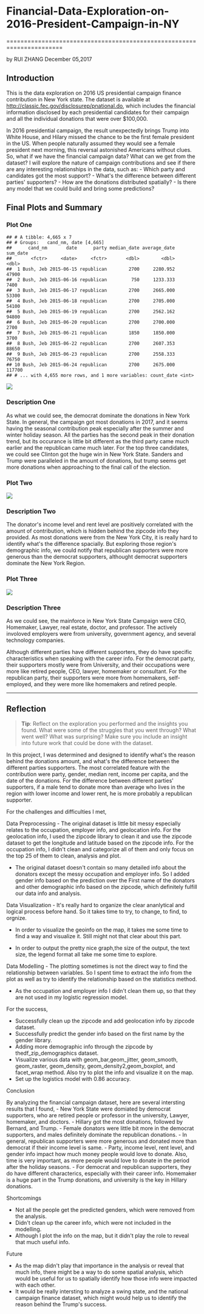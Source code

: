 # Financial-Data-Exploration-on-2016-President-Campaign-in-NY
======================================================================

by RUI ZHANG December 05,2017

Introduction
------------

This is the data exploration on 2016 US presidential campaign finance contribution in New York state. The dataset is available at http://classic.fec.gov/disclosurep/pnational.do, which includes the financial information disclosed by each presidential candidates for their campaign and all the individual donations that were over $100,000.

In 2016 presidential campaign, the result unexpectedly brings Trump into White House, and Hilary missed the chance to be the first female president in the US. When people naturally assumed they would see a female president next morning, this reversal astonished Americans without clues. So, what if we have the financial campaign data? What can we get from the dataset? I will explore the nature of campaign contributions and see if there are any interesting relationships in the data, such as: - Which party and candidates got the most support? - What's the difference between different parties' supporters? - How are the donations distributed spatially? - Is there any model that we could build and bring some predictions?

Final Plots and Summary
-----------------------

### Plot One

    ## # A tibble: 4,665 x 7
    ## # Groups:   cand_nm, date [4,665]
    ##      cand_nm       date      party median_date average_date sum_date
    ##       <fctr>     <date>     <fctr>       <dbl>        <dbl>    <dbl>
    ##  1 Bush, Jeb 2015-06-15 republican        2700     2280.952    47900
    ##  2 Bush, Jeb 2015-06-16 republican         750     1233.333     7400
    ##  3 Bush, Jeb 2015-06-17 republican        2700     2665.000    53300
    ##  4 Bush, Jeb 2015-06-18 republican        2700     2705.000    54100
    ##  5 Bush, Jeb 2015-06-19 republican        2700     2562.162    94800
    ##  6 Bush, Jeb 2015-06-20 republican        2700     2700.000     2700
    ##  7 Bush, Jeb 2015-06-21 republican        1850     1850.000     3700
    ##  8 Bush, Jeb 2015-06-22 republican        2700     2607.353    88650
    ##  9 Bush, Jeb 2015-06-23 republican        2700     2558.333    76750
    ## 10 Bush, Jeb 2015-06-24 republican        2700     2675.000   117700
    ## # ... with 4,655 more rows, and 1 more variables: count_date <int>

![](Plot_One-1.png)

### Description One

As what we could see, the democrat dominate the donations in New York State. In general, the campaign got most donations in 2017, and it seems having the seasonal contribution peak especially after the summer and winter holiday season. All the parties has the second peak in their donation trend, but its occurance is little bit different as the third party came much earlier and the republican came much later. For the top three candidates, we could see Clinton got the huge win in New York State. Sanders and Trump were paralleled in the amount of donations, but trump seems get more donations when approaching to the final call of the election.

### Plot Two

![](Plot_Two-1.png)

### Description Two

The donator's income level and rent level are positively correlated with the amount of contribution, which is hidden behind the zipcode info they provided. As most donations were from the New York City, it is really hard to identify what's the difference spacially. But exploring those region's demographic info, we could notify that republican supporters were more generous than the democrat supporters, althought democrat supporters dominate the New York Region.

### Plot Three

![](Plot_Three-1.png)

### Description Three

As we could see, the mainforce in New York State Campaign were CEO, Homemaker, Lawyer, real estate, doctor, and professor. The actively involoved employers were from university, government agency, and several technology companies.

Although different parties have different supporters, they do have specific characteristics when speaking with the career info. For the democrat party, their supporters mostly were from University, and their occupations were more like retired people, CEO, lawyer, homemaker or consultant. For the republican party, their supporters were more from homemakers, self-employed, and they were more like homemakers and retired people.

------------------------------------------------------------------------

Reflection
----------

> **Tip**: Reflect on the exploration you performed and the insights you found. What were some of the struggles that you went through? What went well? What was surprising? Make sure you include an insight into future work that could be done with the dataset.

In this project, I was determined and designed to identify what's the reason behind the donations amount, and what's the difference between the different parties supporters. The most correlated feature with the contribution were party, gender, median rent, income per capita, and the date of the donations. For the difference between different parties' supporters, if a male tend to donate more than average who lives in the region with lower income and lower rent, he is more probably a republican supporter.

For the challenges and difficulties I met,

Data Preprocessing - The original dataset is little bit messy especially relates to the occupation, employer info, and geolocation info. For the geolocation info, I used the zipcode library to clean it and use the zipcode dataset to get the longitude and latitude based on the zipcode info. For the occupation info, I didn't clean and categorize all of them and only focus on the top 25 of them to clean, analysis and plot.

-   The original dataset doesn't contain so many detailed info about the donators except the messy occupation and employer info. So I added gender info based on the prediction over the First name of the donators and other demographic info based on the zipcode, which definitely fulfill our data info and analysis.

Data Visualization - It's really hard to organize the clear ananlytical and logical process before hand. So it takes time to try, to change, to find, to orgnize.

-   In order to visualize the geoinfo on the map, it takes me some time to find a way and visualize it. Still might not that clear about this part.

-   In order to output the pretty nice graph,the size of the output, the text size, the legend format all take me some time to explore.

Data Modelling - The plotting sometimes is not the direct way to find the relationship between variables. So I spent time to extract the info from the plot as well as try to identify the relationship based on the statistics method.

-   As the occupation and employer info I didn't clean them up, so that they are not used in my logistic regression model.

For the success,

-   Successfully clean up the zipcode and add geolocation info by zipcode dataset.
-   Successfully predict the gender info based on the first name by the gender library.
-   Adding more demographic info through the zipcode by thedf\_zip\_demographics dataset.
-   Visualize various data with geom\_bar,geom\_jitter, geom\_smooth, geom\_raster, geom\_density, geom\_density2,geom\_boxplot, and facet\_wrap method. Also try to plot the info and visualize it on the map.
-   Set up the logistics model with 0.86 accuracy.

Conclusion

By analyzing the financial campaign dataset, here are several intersting results that I found, - New York State were domiated by democrat supporters, who are retired people or professor in the university, Lawyer, homemaker, and doctors. - Hillary got the most donations, followed by Bernard, and Trump. - Female donators were little bit more in the democrat supporters, and males definitely dominate the republican donations. - In general, republican supporters were more generous and donated more than democrat if their income level is same. - Party, income level, rent level, and gender info impact how much money people would love to donate. Also, time is very important, as more people would love to donate in the period after the holiday seasons. - For democrat and republican supporters, they do have different characterics, especially with their career info. Homemaker is a huge part in the Trump donations, and university is the key in Hillary donations.

Shortcomings

-   Not all the people get the predicted genders, which were removed from the analysis.
-   Didn't clean up the career info, which were not included in the modelling.
-   Although I plot the info on the map, but it didn't play the role to reveal that much useful info.

Future

-   As the map didn't play that importance in the analysis or reveal that much info, there might be a way to do some spatial analysis, which would be useful for us to spatially identify how those info were impacted with each other.
-   It would be really intersting to analyze a swing state, and the national campaign finance dataset, which might would help us to identify the reason behind the Trump's success.

